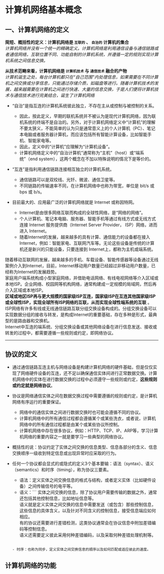 # 计算机网络基本概念

## 一、计算机网络的定义

**简短、概括性的定义：计算机网络是 `互联的` 、 `自治的` 计算机的集合**  
*计算机网络并没有一个统一的精确定义。计算机网络是利用通信设备与通信链路或者通信网络，互联位置不同、功能自制的计算机系统，并遵循一定的规则实现计算机系统之间信息交换。*  

**从技术范畴来看，计算机网络是 `计算机技术` 与 `通信技术` 融合的产物**  
*计算机诞生之处，每台计算机都只在“自己范围”内处理信息，如果需要在不同计算机之间交换或分享信息，只能通过存储介质，如磁盘等进行。随着计算机技术的发展，越来越需要在计算机之间进行快速、大量的信息交换，于是人们便将计算机技术与通信技术进行完美结合，诞生了计算机网络*  

- “自治”是指互连的计算机系统彼此独立，不存在主从或控制与被控制的关系。  
    - 因此，按此定义，早期的联机系统并不被认为是现代计算机网络，因为联机系统的终端不是自治的。另外，对于计算机网络定义中“计算机”的理解不要太狭义，不能简单的认为只是通常意义上的个人计算机（PC）、笔记本电脑或者服务器计算机，而应该包括所有智能计算设备，比如智能手机、智能家电等。  
    - 因此，定义中的“计算机”应理解为“计算机设备”。  
    - 计算机网络定义中的“自治计算机”通常称为“主机”（host）或“端系统”（end system），这两个概念在不加以特殊说明的情况下是等价的。  
- “互连”是指利用通信链路连接相互独立的计算机系统。  
    - 通信链路可以是双绞线、光钎、微波、通信卫星等。  
    - 不同链路的传输速率不同，在计算机网络中也称为带宽，单位是 bit/s 或 bps 或 b/s。  

- 目前最大的、应用最广泛的计算机网络就是 Internet 或称因特网。  
    - Internet是由很多网络互联而构成的全球性网络，是“网络的网络”。  
    - 个人计算机、笔记本电脑、服务器、智能手机等通过有线方式或无线方式连接 Internet 服务提供商（Internet Server Provider， ISP）网络，进而进入 Internet。  
    - 随着Internet的发展，越来越多的具有计算、通信能力的设备都在接入 Internet，例如：智能家电、互联网汽车等。无论这些设备是传统的计算机还是新兴的只能设备，只要连接到 Internet上，都称为主机或端系统。  

随着移动互联网的发展，越来越多的手机、车载设备、智能传感器等设备通过无线案例介入到Internet，目前，Internet移动用户数量已经超过非移动用户数量，已经称为Internet的发展趋势。  
家庭用户端系统构成小型家庭网络，并借助电话网络、有线电视网络等介入区域或本地ISP。企业网络、校园网等机构网络，通常构建成一定规模的局域网，然后再介入区域或本地ISP。  
**区域或地区ISP再与更大规模的国家级ISP互连，国家级ISP在互连其他国家级ISP或全球性ISP，实现全球所有ISP网络的互联，从而实现全球性端系统的互联** 。  
ISP网络有许多有线或无线通信链路互联分组交换设备构成的。分组交换设备可以实现数据分组的接收与转发，是构成Internet的重要基础，存在多种是形式，最典型的是路由器和交换机。  
Internet中互连的端系统、分组交换设备或其他网络设备在进行信息发送、接收或转发的过程中，都需要遵循一些规则或约定，即网络协议。  

--------

## 协议的定义

- 通过通信链路互连主机与网络设备是构建计算机网络的硬件基础，但是仅仅实现了网络硬件设备的互连，还不足以确保通信实体间进行正常数据交换。计算机网络中的实体在进行数据交换的过程中必须遵守一些规则或约定，**这些规则或约定就是网络协议**。  
- 协议是网络通信实体之间在数据交换过程中需要遵循的规则或约定，是计算机网络有序运行的重要保证。  
    - 网络中的通信实体之间进行数据交换时也可能会遵循不同的协议。  
    - 计算机网络中的所有通信过程都会遵循某个或某些洗衣，或者说，计算机网络中的所有通信过程都是由某个或某些协议所控制。  
    - 计算机网络中存在很多协议，例如：HTTP、TCP、IP、ARP等，学习计算机网络的重要内容之一就是要学习一些典型的网络协议。  

- 概括性的说：协议约定了实体之间交换的信息类型、信息各部分的含义、信息交换顺序一级收到特定信息或出现异常时应采取的行为。  

- 任何一个协议都会显式的或隐式的定义3个基本要输：语法（syntax）、语义（semantics）和时序（timing），称为协议三要素。  
    - 语法：定义实体之间交换信息的格式与结构，或者定义实体（比如硬件设备）之间传输信号的电平等。  
    - 语义：```
    实体之间交换的信息，除了协议用户需要传输的数据之外，通常还包括其他控制信息，比如地址信息等。  
    语义就是定义实体之间交换的信息中需要发送（或包含）那些控制信息，这些信息的具体含义，以及针对不同含义的控制信息，接受信息端应如何相应。  
    有的协议还需要进行差错检测，这类协议通常会在协议信息中附加差错编码等控制信息。  
    语义还需要定义彼此采用何种差错编码，以及采取何种差错处理机制等。  
    ```

    - 时序：也称为同步，定义实体之间交换信息的顺序以及如何匹配或适应彼此的速度。  

## 计算机网络的功能

























